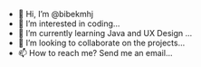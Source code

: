 - 👋 Hi, I’m @bibekmhj
- 👀 I’m interested in coding...
- 🌱 I’m currently learning Java and UX Design ...
- 💞️ I’m looking to collaborate on the projects...
- 📫 How to reach me? Send me an email...

<!---
bibekmhj/bibekmhj is a ✨ special ✨ repository because its `README.md` (this file) appears on your GitHub profile.
You can click the Preview link to take a look at your changes.
--->
